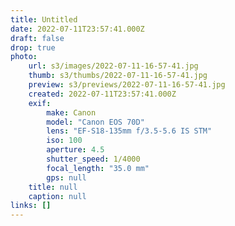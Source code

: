 ```yaml
---
title: Untitled
date: 2022-07-11T23:57:41.000Z
draft: false
drop: true
photo:
    url: s3/images/2022-07-11-16-57-41.jpg
    thumb: s3/thumbs/2022-07-11-16-57-41.jpg
    preview: s3/previews/2022-07-11-16-57-41.jpg
    created: 2022-07-11T23:57:41.000Z
    exif:
        make: Canon
        model: "Canon EOS 70D"
        lens: "EF-S18-135mm f/3.5-5.6 IS STM"
        iso: 100
        aperture: 4.5
        shutter_speed: 1/4000
        focal_length: "35.0 mm"
        gps: null
    title: null
    caption: null
links: []
---
```

